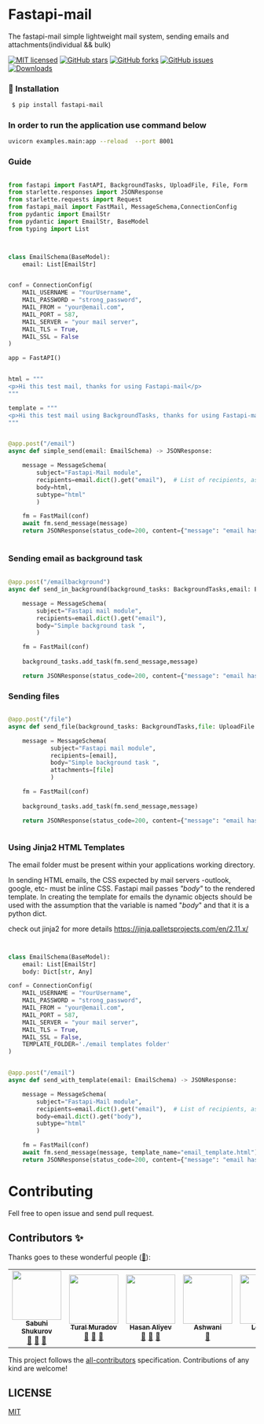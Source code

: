 
# Fastapi-mail

The fastapi-mail simple lightweight mail system, sending emails and attachments(individual && bulk)


[![MIT licensed](https://img.shields.io/github/license/marlin-dev/fastapi-mail)](https://raw.githubusercontent.com/marlin-dev/fastapi-mail/master/LICENSE)
[![GitHub stars](https://img.shields.io/github/stars/marlin-dev/fastapi-mail.svg)](https://github.com/marlin-dev/fastapi-mail/stargazers)
[![GitHub forks](https://img.shields.io/github/forks/marlin-dev/fastapi-mail.svg)](https://github.com/marlin-dev/fastapi-mail/network)
[![GitHub issues](https://img.shields.io/github/issues-raw/marlin-dev/fastapi-mail)](https://github.com/marlin-dev/fastapi-mail/issues)
[![Downloads](https://pepy.tech/badge/fastapi-mail)](https://pepy.tech/project/fastapi-mail)


###  🔨  Installation ###

```sh
 $ pip install fastapi-mail
```


### In order to run the application use command below ####

```sh
uvicorn examples.main:app --reload  --port 8001

```

### Guide


```python

from fastapi import FastAPI, BackgroundTasks, UploadFile, File, Form
from starlette.responses import JSONResponse
from starlette.requests import Request
from fastapi_mail import FastMail, MessageSchema,ConnectionConfig
from pydantic import EmailStr
from pydantic import EmailStr, BaseModel
from typing import List



class EmailSchema(BaseModel):
    email: List[EmailStr]


conf = ConnectionConfig(
    MAIL_USERNAME = "YourUsername",
    MAIL_PASSWORD = "strong_password",
    MAIL_FROM = "your@email.com",
    MAIL_PORT = 587,
    MAIL_SERVER = "your mail server",
    MAIL_TLS = True,
    MAIL_SSL = False
)

app = FastAPI()


html = """
<p>Hi this test mail, thanks for using Fastapi-mail</p> 
"""

template = """
<p>Hi this test mail using BackgroundTasks, thanks for using Fastapi-mail</p> 
"""


@app.post("/email")
async def simple_send(email: EmailSchema) -> JSONResponse:

    message = MessageSchema(
        subject="Fastapi-Mail module",
        recipients=email.dict().get("email"),  # List of recipients, as many as you can pass 
        body=html,
        subtype="html"
        )

    fm = FastMail(conf)
    await fm.send_message(message)
    return JSONResponse(status_code=200, content={"message": "email has been sent"})
        

```

### Sending email as background task

```python
   
@app.post("/emailbackground")
async def send_in_background(background_tasks: BackgroundTasks,email: EmailSchema) -> JSONResponse:

    message = MessageSchema(
        subject="Fastapi mail module",
        recipients=email.dict().get("email"),
        body="Simple background task ",
        )

    fm = FastMail(conf)
    
    background_tasks.add_task(fm.send_message,message)

    return JSONResponse(status_code=200, content={"message": "email has been sent"})


```


### Sending files


```python

@app.post("/file")
async def send_file(background_tasks: BackgroundTasks,file: UploadFile = File(...),email:EmailStr = Form(...)) -> JSONResponse:

    message = MessageSchema(
            subject="Fastapi mail module",
            recipients=[email],
            body="Simple background task ",
            attachments=[file]
            )

    fm = FastMail(conf)
        
    background_tasks.add_task(fm.send_message,message)

    return JSONResponse(status_code=200, content={"message": "email has been sent"})



```

###  Using Jinja2 HTML Templates

The email folder must be present within your applications working directory.

In sending HTML emails, the CSS expected by mail servers -outlook, google, etc- must be inline CSS. Fastapi mail passes _"body"_ to the rendered template. In creating the template for emails the dynamic objects should be used with the assumption that the variable is named "_body_" and that it is a python dict.

check out jinja2 for more details 
https://jinja.palletsprojects.com/en/2.11.x/


```python


class EmailSchema(BaseModel):
    email: List[EmailStr]
    body: Dict[str, Any]

conf = ConnectionConfig(
    MAIL_USERNAME = "YourUsername",
    MAIL_PASSWORD = "strong_password",
    MAIL_FROM = "your@email.com",
    MAIL_PORT = 587,
    MAIL_SERVER = "your mail server",
    MAIL_TLS = True,
    MAIL_SSL = False,
    TEMPLATE_FOLDER='./email templates folder'
)


@app.post("/email")
async def send_with_template(email: EmailSchema) -> JSONResponse:

    message = MessageSchema(
        subject="Fastapi-Mail module",
        recipients=email.dict().get("email"),  # List of recipients, as many as you can pass 
        body=email.dict().get("body"),
        subtype="html"
        )

    fm = FastMail(conf)
    await fm.send_message(message, template_name="email_template.html") ##optional field template_name is the name of the html file(jinja template) to use from the email template folder
    return JSONResponse(status_code=200, content={"message": "email has been sent"})


```


# Contributing
Fell free to open issue and send pull request.


## Contributors ✨

Thanks goes to these wonderful people ([🚧](https://allcontributors.org/docs/en/maintenance)):


<table>
  <tr>
    <td align="center"><a href="https://github.com/marlin-dev"><img src="https://avatars.githubusercontent.com/u/46589585?v=3" width="100px;" alt=""/><br /><sub><b>Sabuhi Shukurov</b></sub></a><br /><a href="#maintenance-tbenning" title="Answering Questions">💬</a> <a href="https://github.com/marlin-dev/fastapi-mail/" title="Reviewed Pull Requests">👀</a> <a href="#maintenance-jakebolam" title="Maintenance">🚧</a></td>
    <td align="center"><a href="https://github.com/Turall"><img src="https://avatars.githubusercontent.com/u/32899328?v=3" width="100px;" alt=""/><br /><sub><b>Tural Muradov</b></sub></a><br /><a href="https://github.com/marlin-dev/fastapi-mail/" title="Documentation">📖</a> <a href="https://github.com/marlin-dev/fastapi-mail/" title="Reviewed Pull Requests">👀</a> <a href="#tool-jfmengels" title="Tools">🔧</a></td>
    <td align="center"><a href="https://github.com/AliyevH"><img src="https://avatars.githubusercontent.com/u/5507950?v=3" width="100px;" alt=""/><br /><sub><b>Hasan Aliyev</b></sub></a><br /><a href="https://github.com/marlin-dev/fastapi-mail/" title="Documentation">📖</a> <a href="#maintenance-jakebolam" title="Maintenance">🚧</a> <a href="https://github.com/marlin-dev/fastapi-mail/" title="Reviewed Pull Requests">👀</a></td>
    <td align="center"><a href="https://github.com/imaskm"><img src="https://avatars.githubusercontent.com/u/20543833?v=3" width="100px;" alt=""/><br /><sub><b>Ashwani</b></sub></a><br /><a href="#maintenance-tbenning" title="Maintenance">🚧</a></td>
    <td align="center"><a href="https://github.com/LLYX"><img src="https://avatars1.githubusercontent.com/u/10430633" width="100px;" alt=""/><br /><sub><b>Leon Xu</b></sub></a><br /><a href="#maintenance-tbenning" title="Maintenance">🚧</a></td>
    <td align="center"><a href="https://github.com/gabrielponto"><img src="https://avatars.githubusercontent.com/u/7227328" width="100px;" alt=""/><br /><sub><b>Gabriel Oliveira</b></sub></a><br /><a href="https://github.com/marlin-dev/fastapi-mail/" title="Documentation">📖</a> <a href="#maintenance-jakebolam" title="Maintenance">🚧</a></td>
    <td align="center"><a href="https://github.com/maestro-1"><img src="https://avatars0.githubusercontent.com/u/40833254" width="100px;" alt=""/><br /><sub><b>Onothoja Marho</b></sub></a><br /><a href="https://github.com/marlin-dev/fastapi-mail/" title="Documentation">📖</a> <a  href="#maintenance-jakebolam"  title="Maintenance">🚧</a> <a href="#tool-jfmengels" title="Tools">🔧</a></td>

  </tr>
  

</table>


This project follows the [all-contributors](https://allcontributors.org) specification.
Contributions of any kind are welcome!


## LICENSE

[MIT](LICENSE)